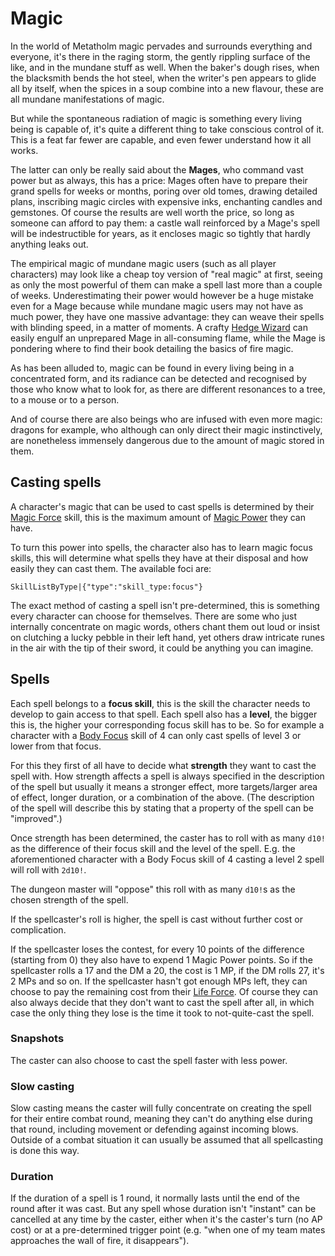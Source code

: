 # Magic

In the world of Metatholm magic pervades and surrounds everything and everyone, it's there in the raging storm, the gently rippling surface of the like, and in the mundane stuff as well. When the baker's dough rises, when the blacksmith bends the hot steel, when the writer's pen appears to glide all by itself, when the spices in a soup combine into a new flavour, these are all mundane manifestations of magic.

But while the spontaneous radiation of magic is something every living being is capable of, it's quite a different thing to take conscious control of it. This is a feat far fewer are capable, and even fewer understand how it all works.

The latter can only be really said about the **Mages**, who command vast power but as always, this has a price: Mages often have to prepare their grand spells for weeks or months, poring over old tomes, drawing detailed plans, inscribing magic circles with expensive inks, enchanting candles and gemstones. Of course the results are well worth the price, so long as someone can afford to pay them: a castle wall reinforced by a Mage's spell will be indestructible for years, as it encloses magic so tightly that hardly anything leaks out.

The empirical magic of mundane magic users (such as all player characters) may look like a cheap toy version of "real magic" at first, seeing as only the most powerful of them can make a spell last more than a couple of weeks. Underestimating their power would however be a huge mistake even for a Mage because while mundane magic users may not have as much power, they have one massive advantage: they can weave their spells with blinding speed, in a matter of moments. A crafty [Hedge Wizard](background:hedge_wizard) can easily engulf an unprepared Mage in all-consuming flame, while the Mage is pondering where to find their book detailing the basics of fire magic.

As has been alluded to, magic can be found in every living being in a concentrated form, and its radiance can be detected and recognised by those who know what to look for, as there are different resonances to a tree, to a mouse or to a person.

And of course there are also beings who are infused with even more magic: dragons for example, who although can only direct their magic instinctively, are nonetheless immensely dangerous due to the amount of magic stored in them.

## Casting spells

A character's magic that can be used to cast spells is determined by their [Magic Force](skill:magic_force) skill, this is the maximum amount of [Magic Power](character:mp) they can have.

To turn this power into spells, the character also has to learn magic focus skills, this will determine what spells they have at their disposal and how easily they can cast them. The available foci are:

`SkillListByType|{"type":"skill_type:focus"}`

The exact method of casting a spell isn't pre-determined, this is something every character can choose for themselves. There are some who just internally concentrate on magic words, others chant them out loud or insist on clutching a lucky pebble in their left hand, yet others draw intricate runes in the air with the tip of their sword, it could be anything you can imagine.

## Spells

Each spell belongs to a **focus skill**, this is the skill the character needs to develop to gain access to that spell. Each spell also has a **level**, the bigger this is, the higher your corresponding focus skill has to be. So for example a character with a [Body Focus](skill:body_focus) skill of 4 can only cast spells of level 3 or lower from that focus.

For this they first of all have to decide what **strength** they want to cast the spell with. How strength affects a spell is always specified in the description of the spell but usually it means a stronger effect, more targets/larger area of effect, longer duration, or a combination of the above. (The description of the spell will describe this by stating that a property of the spell can be "improved".)

Once strength has been determined, the caster has to roll with as many `d10!` as the difference of their focus skill and the level of the spell. E.g. the aforementioned character with a Body Focus skill of 4 casting a level 2 spell will roll with `2d10!`.

The dungeon master will "oppose" this roll with as many `d10!`s as the chosen strength of the spell.

If the spellcaster's roll is higher, the spell is cast without further cost or complication.

If the spellcaster loses the contest, for every 10 points of the difference (starting from 0) they also have to expend 1 Magic Power points. So if the spellcaster rolls a 17 and the DM a 20, the cost is 1 MP, if the DM rolls 27, it's 2 MPs and so on. If the spellcaster hasn't got enough MPs left, they can choose to pay the remaining cost from their [Life Force](character:ep). Of course they can also always decide that they don't want to cast the spell after all, in which case the only thing they lose is the time it took to not-quite-cast the spell.

### Snapshots

The caster can also choose to cast the spell faster with less power.

### Slow casting

Slow casting means the caster will fully concentrate on creating the spell for their entire combat round, meaning they can't do anything else during that round, including movement or defending against incoming blows. Outside of a combat situation it can usually be assumed that all spellcasting is done this way.

### Duration

If the duration of a spell is 1 round, it normally lasts until the end of the round after it was cast. But any spell whose duration isn't "instant" can be cancelled at any time by the caster, either when it's the caster's turn (no AP cost) or at a pre-determined trigger point (e.g. "when one of my team mates approaches the wall of fire, it disappears").
